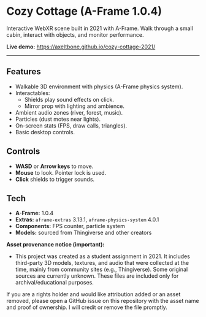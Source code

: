 # Cozy Cottage (A-Frame 1.0.4)

Interactive WebXR scene built in 2021 with A-Frame. Walk through a small cabin, interact with objects, and monitor performance.

**Live demo:** https://axeltbone.github.io/cozy-cottage-2021/

---

## Features
- Walkable 3D environment with physics (A-Frame physics system).
- Interactables:
  - Shields play sound effects on click.
  - Mirror prop with lighting and ambience.
- Ambient audio zones (river, forest, music).
- Particles (dust motes near lights).
- On-screen stats (FPS, draw calls, triangles).
- Basic desktop controls.

## Controls
- **WASD** or **Arrow keys** to move.
- **Mouse** to look. Pointer lock is used.
- **Click** shields to trigger sounds.

## Tech
- **A-Frame:** 1.0.4  
- **Extras:** `aframe-extras` 3.13.1, `aframe-physics-system` 4.0.1  
- **Components:** FPS counter, particle system  
- **Models:** sourced from Thingiverse and other creators

**Asset provenance notice (important):**  
- This project was created as a student assignment in 2021. It includes third-party 3D models, textures, and audio that were collected at the time, mainly from community sites (e.g., Thingiverse). Some original sources are currently unknown. These files are included only for archival/educational purposes.

If you are a rights holder and would like attribution added or an asset removed, please open a GitHub issue on this repository with the asset name and proof of ownership. I will credit or remove the file promptly.
